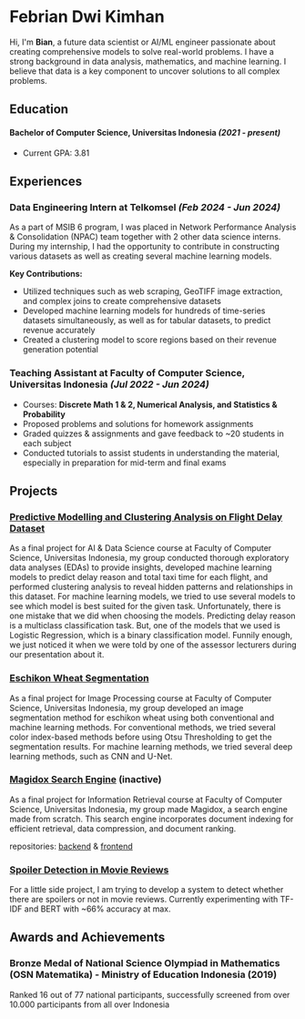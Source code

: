 # Febrian Dwi Kimhan

Hi, I'm **Bian**, a future data scientist or AI/ML engineer passionate about creating comprehensive models to solve real-world problems. I have a strong background in data analysis, mathematics, and machine learning. I believe that data is a key component to uncover solutions to all complex problems.

## Education
#### Bachelor of Computer Science, Universitas Indonesia *(2021 - present)*
- Current GPA: 3.81

## Experiences
### Data Engineering Intern at Telkomsel *(Feb 2024 - Jun 2024)*
As a part of MSIB 6 program, I was placed in Network Performance Analysis & Consolidation (NPAC) team together with 2 other data science interns. During my internship, I had the opportunity to contribute in constructing various datasets as well as creating several machine learning models.

**Key Contributions:**
- Utilized techniques such as web scraping, GeoTIFF image extraction, and complex joins to create comprehensive datasets
- Developed machine learning models for hundreds of time-series datasets simultaneously, as well as for tabular datasets, to predict revenue accurately
- Created a clustering model to score regions based on their revenue generation potential

### Teaching Assistant at Faculty of Computer Science, Universitas Indonesia *(Jul 2022 - Jun 2024)*
- Courses: **Discrete Math 1 & 2, Numerical Analysis, and Statistics & Probability**
- Proposed problems and solutions for homework assignments
- Graded quizzes & assignments and gave feedback to ~20 students in each subject
- Conducted tutorials to assist students in understanding the material, especially in preparation for mid-term and final exams

## Projects
### [Predictive Modelling and Clustering Analysis on Flight Delay Dataset](https://docs.google.com/presentation/d/1vx9ig2Q5tajqt38xUwrdUb2babydKOegN6yKC3Rxxxk/edit#slide=id.g264ada56e4b_1_860)
As a final project for AI & Data Science course at Faculty of Computer Science, Universitas Indonesia, my group conducted thorough exploratory data analyses (EDAs) to provide insights, developed machine learning models to predict delay reason and total taxi time for each flight, and performed clustering analysis to reveal hidden patterns and relationships in this dataset. For machine learning models, we tried to use several models to see which model is best suited for the given task. Unfortunately, there is one mistake that we did when choosing the models. Predicting delay reason is a multiclass classification task. But, one of the models that we used is Logistic Regression, which is a binary classification model. Funnily enough, we just noticed it when we were told by one of the assessor lecturers during our presentation about it.

### [Eschikon Wheat Segmentation](https://www.canva.com/design/DAF3hW2Rk0w/5unENP5oTMYhuT-9mwCrIw/edit)
As a final project for Image Processing course at Faculty of Computer Science, Universitas Indonesia, my group developed an image segmentation method for eschikon wheat using both conventional and machine learning methods. For conventional methods, we tried several color index-based methods before using Otsu Thresholding to get the segmentation results. For machine learning methods, we tried several deep learning methods, such as CNN and U-Net.

### [Magidox Search Engine](http://magidox.christophernw.com/) (inactive)
As a final project for Information Retrieval course at Faculty of Computer Science, Universitas Indonesia, my group made Magidox, a search engine made from scratch. This search engine incorporates document indexing for efficient retrieval, data compression, and document ranking.  

repositories: [backend](https://github.com/christophernw/magidox-be) & [frontend](https://github.com/christophernw/magidox-fe)

### [Spoiler Detection in Movie Reviews](https://colab.research.google.com/drive/1f4LGuW_rk4fs-1jvyRwyPtH6lsFoNdT6?usp=sharing)
For a little side project, I am trying to develop a system to detect whether there are spoilers or not in movie reviews. Currently experimenting with TF-IDF and BERT with ~66% accuracy at max.

## Awards and Achievements
### Bronze Medal of National Science Olympiad in Mathematics (OSN Matematika) - Ministry of Education Indonesia (2019)
Ranked 16 out of 77 national participants, successfully screened from over 10.000 participants from all over Indonesia
